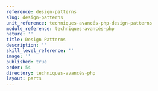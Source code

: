 ```yaml
---
reference: design-patterns
slug: design-patterns
unit_reference: techniques-avancés-php-design-patterns
module_reference: techniques-avancés-php
nature: ''
title: Design Patterns
description: ''
skill_level_reference: ''
image: ''
published: true
order: 54
directory: techniques-avancés-php
layout: parts
---
```

